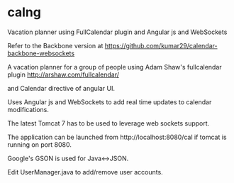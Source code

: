 calng
===


Vacation planner using FullCalendar plugin and Angular js and WebSockets

  Refer to the Backbone version at https://github.com/kumar29/calendar-backbone-websockets

  A vacation planner for a group of people using Adam Shaw's fullcalendar plugin http://arshaw.com/fullcalendar/
  
  and Calendar directive of angular UI. 

  Uses Angular js  and WebSockets to add real time updates to calendar modifications.

  The latest Tomcat 7 has to be used to leverage web sockets support. 
  
  The application can be launched from http://localhost:8080/cal if tomcat is running on port 8080.
  
  Google's GSON is used for Java<->JSON.
  
  Edit UserManager.java to add/remove user accounts.
  

